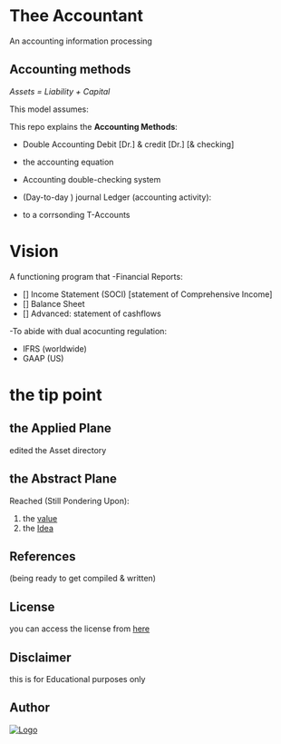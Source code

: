 
# Thee Accountant

An accounting information processing 


## Accounting methods

 _Assets = Liability + Capital_

This model assumes:

This repo explains the **Accounting Methods**:
- Double Accounting Debit [Dr.] & credit [Dr.] [& checking]
- the accounting equation 
- Accounting double-checking system
- (Day-to-day ) journal Ledger (accounting activity):

- to a corrsonding T-Accounts


# Vision 

 A functioning program that 
-Financial Reports: <br/> 
- [] Income Statement (SOCI) [statement of Comprehensive Income] <br/>
- [] Balance Sheet <br/>
- []  Advanced: statement of cashflows <br/> 


-To abide with dual acocunting regulation:
- IFRS (worldwide)
- GAAP (US)

# the tip point 

## the Applied Plane
edited the Asset directory
## the Abstract Plane
Reached (Still Pondering Upon):
 1. the [value](https://github.com/adamwillisXanax/Thee-accountant/blob/main/src/Accounting/abstractTypes/Value.jl)
 2. the [Idea](https://github.com/adamwillisXanax/Thee-accountant/blob/main/src/Accounting/abstractTypes/idea.jl)
 
## References
(being ready to get compiled & written)


## License

you can access the license from [here](src/LICENSE.md)

## Disclaimer
this is for Educational purposes only


## Author

[![Logo](https://github.com/adamwillisXanax/adamwillisXanax/blob/main/Assets/logo.png)
](https://github.com/adamwillisXanax/adamwillisXanax)

